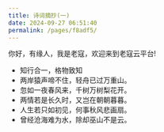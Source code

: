 ```yaml
---
title: 诗词摘抄(一)
date: 2024-09-27 06:51:40
permalink: /pages/f8adf5/
---
```


你好，有缘人，我是老寇，欢迎来到老寇云平台!

- 知行合一，格物致知
- 两岸猿声啼不住，轻舟已过万重山。
- 忽如一夜春风来，千树万树梨花开。
- 两情若是长久时，又岂在朝朝暮暮。
- 人生若只如初见，何事秋风悲画扇。
- 曾经沧海难为水，除却巫山不是云。